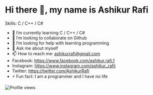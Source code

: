 # Hi there 👋, my name is Ashikur Rafi

Skills: C / C++ / C#

- 🌱 I’m currently learning C / C++ / C# 
- 👯 I’m looking to collaborate on Github 
- 🤔 I’m looking for help with learning programming 
- 💬 Ask me about myself 
- 📫 How to reach me: ashikurrafi@gmail.com 
- Facebook: https://www.facebook.com/ashikur.rafi.1
- Instagram: https://www.instagram.com/ashikur_rafii
- Twitter: https://twitter.com/AshikurRafi
- ⚡ Fun fact: I am a programmer and I have no life 


![Profile views](https://gpvc.arturio.dev/ashikurrafi)  

